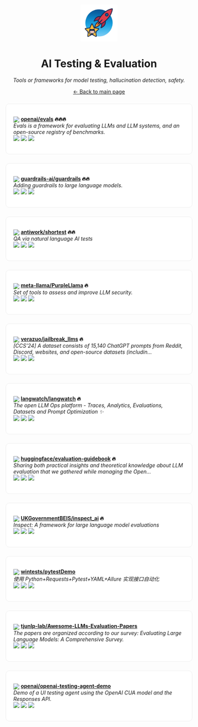 <p align="center"><img src="../assets/awesome-logo.png" width="100" alt="Awesome Repos"/></p>
<h1 align="center">AI Testing & Evaluation</h1>
<p align="center"><i>Tools or frameworks for model testing, hallucination detection, safety.</i></p>

<p align="center"><a href="../README.md">← Back to main page</a></p>

<div align="left" style="border:1px solid #eee; border-radius:10px; padding:18px 20px; margin:24px 0; background:#fff;">

<img src="https://avatars.githubusercontent.com/u/14957082?v=4" width="32" style="vertical-align:middle;"/> <strong><a href="https://github.com/openai/evals">openai/evals</a> 🔥🔥🔥</strong><br/>
<em>Evals is a framework for evaluating LLMs and LLM systems, and an open-source registry of benchmarks.</em><br/>
<span>
<a href="https://github.com/openai/evals/stargazers"><img src="https://img.shields.io/github/stars/openai/evals?style=flat-square&labelColor=343b41"></a>
<a href="https://github.com/openai/evals/network/members"><img src="https://img.shields.io/github/forks/openai/evals?style=flat-square&labelColor=343b41"></a>
<a href="https://github.com/openai/evals/commits"><img src="https://img.shields.io/github/last-commit/openai/evals?style=flat-square&labelColor=343b41"></a>
</span>
</div>

<div align="left" style="border:1px solid #eee; border-radius:10px; padding:18px 20px; margin:24px 0; background:#fff;">

<img src="https://avatars.githubusercontent.com/u/140440022?v=4" width="32" style="vertical-align:middle;"/> <strong><a href="https://github.com/guardrails-ai/guardrails">guardrails-ai/guardrails</a> 🔥🔥</strong><br/>
<em>Adding guardrails to large language models.</em><br/>
<span>
<a href="https://github.com/guardrails-ai/guardrails/stargazers"><img src="https://img.shields.io/github/stars/guardrails-ai/guardrails?style=flat-square&labelColor=343b41"></a>
<a href="https://github.com/guardrails-ai/guardrails/network/members"><img src="https://img.shields.io/github/forks/guardrails-ai/guardrails?style=flat-square&labelColor=343b41"></a>
<a href="https://github.com/guardrails-ai/guardrails/commits"><img src="https://img.shields.io/github/last-commit/guardrails-ai/guardrails?style=flat-square&labelColor=343b41"></a>
</span>
</div>

<div align="left" style="border:1px solid #eee; border-radius:10px; padding:18px 20px; margin:24px 0; background:#fff;">

<img src="https://avatars.githubusercontent.com/u/1178890?v=4" width="32" style="vertical-align:middle;"/> <strong><a href="https://github.com/antiwork/shortest">antiwork/shortest</a> 🔥🔥</strong><br/>
<em>QA via natural language AI tests</em><br/>
<span>
<a href="https://github.com/antiwork/shortest/stargazers"><img src="https://img.shields.io/github/stars/antiwork/shortest?style=flat-square&labelColor=343b41"></a>
<a href="https://github.com/antiwork/shortest/network/members"><img src="https://img.shields.io/github/forks/antiwork/shortest?style=flat-square&labelColor=343b41"></a>
<a href="https://github.com/antiwork/shortest/commits"><img src="https://img.shields.io/github/last-commit/antiwork/shortest?style=flat-square&labelColor=343b41"></a>
</span>
</div>

<div align="left" style="border:1px solid #eee; border-radius:10px; padding:18px 20px; margin:24px 0; background:#fff;">

<img src="https://avatars.githubusercontent.com/u/153379578?v=4" width="32" style="vertical-align:middle;"/> <strong><a href="https://github.com/meta-llama/PurpleLlama">meta-llama/PurpleLlama</a> 🔥</strong><br/>
<em>Set of tools to assess and improve LLM security.</em><br/>
<span>
<a href="https://github.com/meta-llama/PurpleLlama/stargazers"><img src="https://img.shields.io/github/stars/meta-llama/PurpleLlama?style=flat-square&labelColor=343b41"></a>
<a href="https://github.com/meta-llama/PurpleLlama/network/members"><img src="https://img.shields.io/github/forks/meta-llama/PurpleLlama?style=flat-square&labelColor=343b41"></a>
<a href="https://github.com/meta-llama/PurpleLlama/commits"><img src="https://img.shields.io/github/last-commit/meta-llama/PurpleLlama?style=flat-square&labelColor=343b41"></a>
</span>
</div>

<div align="left" style="border:1px solid #eee; border-radius:10px; padding:18px 20px; margin:24px 0; background:#fff;">

<img src="https://avatars.githubusercontent.com/u/16172194?v=4" width="32" style="vertical-align:middle;"/> <strong><a href="https://github.com/verazuo/jailbreak_llms">verazuo/jailbreak_llms</a> 🔥</strong><br/>
<em>[CCS'24] A dataset consists of 15,140 ChatGPT prompts from Reddit, Discord, websites, and open-source datasets (includin...</em><br/>
<span>
<a href="https://github.com/verazuo/jailbreak_llms/stargazers"><img src="https://img.shields.io/github/stars/verazuo/jailbreak_llms?style=flat-square&labelColor=343b41"></a>
<a href="https://github.com/verazuo/jailbreak_llms/network/members"><img src="https://img.shields.io/github/forks/verazuo/jailbreak_llms?style=flat-square&labelColor=343b41"></a>
<a href="https://github.com/verazuo/jailbreak_llms/commits"><img src="https://img.shields.io/github/last-commit/verazuo/jailbreak_llms?style=flat-square&labelColor=343b41"></a>
</span>
</div>

<div align="left" style="border:1px solid #eee; border-radius:10px; padding:18px 20px; margin:24px 0; background:#fff;">

<img src="https://avatars.githubusercontent.com/u/146763322?v=4" width="32" style="vertical-align:middle;"/> <strong><a href="https://github.com/langwatch/langwatch">langwatch/langwatch</a> 🔥</strong><br/>
<em>The open LLM Ops platform - Traces, Analytics, Evaluations, Datasets and Prompt Optimization ✨</em><br/>
<span>
<a href="https://github.com/langwatch/langwatch/stargazers"><img src="https://img.shields.io/github/stars/langwatch/langwatch?style=flat-square&labelColor=343b41"></a>
<a href="https://github.com/langwatch/langwatch/network/members"><img src="https://img.shields.io/github/forks/langwatch/langwatch?style=flat-square&labelColor=343b41"></a>
<a href="https://github.com/langwatch/langwatch/commits"><img src="https://img.shields.io/github/last-commit/langwatch/langwatch?style=flat-square&labelColor=343b41"></a>
</span>
</div>

<div align="left" style="border:1px solid #eee; border-radius:10px; padding:18px 20px; margin:24px 0; background:#fff;">

<img src="https://avatars.githubusercontent.com/u/25720743?v=4" width="32" style="vertical-align:middle;"/> <strong><a href="https://github.com/huggingface/evaluation-guidebook">huggingface/evaluation-guidebook</a> 🔥</strong><br/>
<em>Sharing both practical insights and theoretical knowledge about LLM evaluation that we gathered while managing the Open...</em><br/>
<span>
<a href="https://github.com/huggingface/evaluation-guidebook/stargazers"><img src="https://img.shields.io/github/stars/huggingface/evaluation-guidebook?style=flat-square&labelColor=343b41"></a>
<a href="https://github.com/huggingface/evaluation-guidebook/network/members"><img src="https://img.shields.io/github/forks/huggingface/evaluation-guidebook?style=flat-square&labelColor=343b41"></a>
<a href="https://github.com/huggingface/evaluation-guidebook/commits"><img src="https://img.shields.io/github/last-commit/huggingface/evaluation-guidebook?style=flat-square&labelColor=343b41"></a>
</span>
</div>

<div align="left" style="border:1px solid #eee; border-radius:10px; padding:18px 20px; margin:24px 0; background:#fff;">

<img src="https://avatars.githubusercontent.com/u/19221939?v=4" width="32" style="vertical-align:middle;"/> <strong><a href="https://github.com/UKGovernmentBEIS/inspect_ai">UKGovernmentBEIS/inspect_ai</a> 🔥</strong><br/>
<em>Inspect: A framework for large language model evaluations</em><br/>
<span>
<a href="https://github.com/UKGovernmentBEIS/inspect_ai/stargazers"><img src="https://img.shields.io/github/stars/UKGovernmentBEIS/inspect_ai?style=flat-square&labelColor=343b41"></a>
<a href="https://github.com/UKGovernmentBEIS/inspect_ai/network/members"><img src="https://img.shields.io/github/forks/UKGovernmentBEIS/inspect_ai?style=flat-square&labelColor=343b41"></a>
<a href="https://github.com/UKGovernmentBEIS/inspect_ai/commits"><img src="https://img.shields.io/github/last-commit/UKGovernmentBEIS/inspect_ai?style=flat-square&labelColor=343b41"></a>
</span>
</div>

<div align="left" style="border:1px solid #eee; border-radius:10px; padding:18px 20px; margin:24px 0; background:#fff;">

<img src="https://avatars.githubusercontent.com/u/34374069?v=4" width="32" style="vertical-align:middle;"/> <strong><a href="https://github.com/wintests/pytestDemo">wintests/pytestDemo</a> </strong><br/>
<em>使用 Python+Requests+Pytest+YAML+Allure 实现接口自动化</em><br/>
<span>
<a href="https://github.com/wintests/pytestDemo/stargazers"><img src="https://img.shields.io/github/stars/wintests/pytestDemo?style=flat-square&labelColor=343b41"></a>
<a href="https://github.com/wintests/pytestDemo/network/members"><img src="https://img.shields.io/github/forks/wintests/pytestDemo?style=flat-square&labelColor=343b41"></a>
<a href="https://github.com/wintests/pytestDemo/commits"><img src="https://img.shields.io/github/last-commit/wintests/pytestDemo?style=flat-square&labelColor=343b41"></a>
</span>
</div>

<div align="left" style="border:1px solid #eee; border-radius:10px; padding:18px 20px; margin:24px 0; background:#fff;">

<img src="https://avatars.githubusercontent.com/u/61222535?v=4" width="32" style="vertical-align:middle;"/> <strong><a href="https://github.com/tjunlp-lab/Awesome-LLMs-Evaluation-Papers">tjunlp-lab/Awesome-LLMs-Evaluation-Papers</a> </strong><br/>
<em>The papers are organized according to our survey: Evaluating Large Language Models: A Comprehensive Survey.</em><br/>
<span>
<a href="https://github.com/tjunlp-lab/Awesome-LLMs-Evaluation-Papers/stargazers"><img src="https://img.shields.io/github/stars/tjunlp-lab/Awesome-LLMs-Evaluation-Papers?style=flat-square&labelColor=343b41"></a>
<a href="https://github.com/tjunlp-lab/Awesome-LLMs-Evaluation-Papers/network/members"><img src="https://img.shields.io/github/forks/tjunlp-lab/Awesome-LLMs-Evaluation-Papers?style=flat-square&labelColor=343b41"></a>
<a href="https://github.com/tjunlp-lab/Awesome-LLMs-Evaluation-Papers/commits"><img src="https://img.shields.io/github/last-commit/tjunlp-lab/Awesome-LLMs-Evaluation-Papers?style=flat-square&labelColor=343b41"></a>
</span>
</div>

<div align="left" style="border:1px solid #eee; border-radius:10px; padding:18px 20px; margin:24px 0; background:#fff;">

<img src="https://avatars.githubusercontent.com/u/14957082?v=4" width="32" style="vertical-align:middle;"/> <strong><a href="https://github.com/openai/openai-testing-agent-demo">openai/openai-testing-agent-demo</a> </strong><br/>
<em>Demo of a UI testing agent using the OpenAI CUA model and the Responses API.</em><br/>
<span>
<a href="https://github.com/openai/openai-testing-agent-demo/stargazers"><img src="https://img.shields.io/github/stars/openai/openai-testing-agent-demo?style=flat-square&labelColor=343b41"></a>
<a href="https://github.com/openai/openai-testing-agent-demo/network/members"><img src="https://img.shields.io/github/forks/openai/openai-testing-agent-demo?style=flat-square&labelColor=343b41"></a>
<a href="https://github.com/openai/openai-testing-agent-demo/commits"><img src="https://img.shields.io/github/last-commit/openai/openai-testing-agent-demo?style=flat-square&labelColor=343b41"></a>
</span>
</div>

